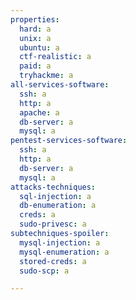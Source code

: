 ```yaml
---
properties:
  hard: a
  unix: a
  ubuntu: a
  ctf-realistic: a
  paid: a
  tryhackme: a
all-services-software:
  ssh: a
  http: a
  apache: a
  db-server: a
  mysql: a
pentest-services-software:
  ssh: a
  http: a
  db-server: a
  mysql: a
attacks-techniques:
  sql-injection: a
  db-enumeration: a
  creds: a
  sudo-privesc: a
subtechniques-spoiler:
  mysql-injection: a
  mysql-enumeration: a
  stored-creds: a
  sudo-scp: a

---
```

